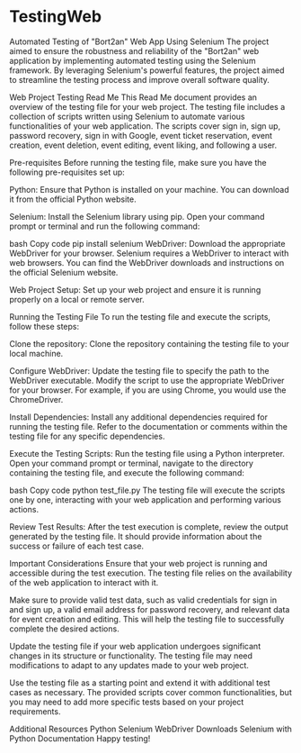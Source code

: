 # TestingWeb
Automated Testing of "Bort2an" Web App Using Selenium  The project aimed to ensure the robustness and reliability of the "Bort2an" web application by implementing automated testing using the Selenium framework. By leveraging Selenium's powerful features, the project aimed to streamline the testing process and improve overall software quality.

Web Project Testing Read Me
This Read Me document provides an overview of the testing file for your web project. The testing file includes a collection of scripts written using Selenium to automate various functionalities of your web application. The scripts cover sign in, sign up, password recovery, sign in with Google, event ticket reservation, event creation, event deletion, event editing, event liking, and following a user.

Pre-requisites
Before running the testing file, make sure you have the following pre-requisites set up:

Python: Ensure that Python is installed on your machine. You can download it from the official Python website.

Selenium: Install the Selenium library using pip. Open your command prompt or terminal and run the following command:

bash
Copy code
pip install selenium
WebDriver: Download the appropriate WebDriver for your browser. Selenium requires a WebDriver to interact with web browsers. You can find the WebDriver downloads and instructions on the official Selenium website.

Web Project Setup: Set up your web project and ensure it is running properly on a local or remote server.

Running the Testing File
To run the testing file and execute the scripts, follow these steps:

Clone the repository: Clone the repository containing the testing file to your local machine.

Configure WebDriver: Update the testing file to specify the path to the WebDriver executable. Modify the script to use the appropriate WebDriver for your browser. For example, if you are using Chrome, you would use the ChromeDriver.

Install Dependencies: Install any additional dependencies required for running the testing file. Refer to the documentation or comments within the testing file for any specific dependencies.

Execute the Testing Scripts: Run the testing file using a Python interpreter. Open your command prompt or terminal, navigate to the directory containing the testing file, and execute the following command:

bash
Copy code
python test_file.py
The testing file will execute the scripts one by one, interacting with your web application and performing various actions.

Review Test Results: After the test execution is complete, review the output generated by the testing file. It should provide information about the success or failure of each test case.

Important Considerations
Ensure that your web project is running and accessible during the test execution. The testing file relies on the availability of the web application to interact with it.

Make sure to provide valid test data, such as valid credentials for sign in and sign up, a valid email address for password recovery, and relevant data for event creation and editing. This will help the testing file to successfully complete the desired actions.

Update the testing file if your web application undergoes significant changes in its structure or functionality. The testing file may need modifications to adapt to any updates made to your web project.

Use the testing file as a starting point and extend it with additional test cases as necessary. The provided scripts cover common functionalities, but you may need to add more specific tests based on your project requirements.

Additional Resources
Python
Selenium
WebDriver Downloads
Selenium with Python Documentation
Happy testing!
